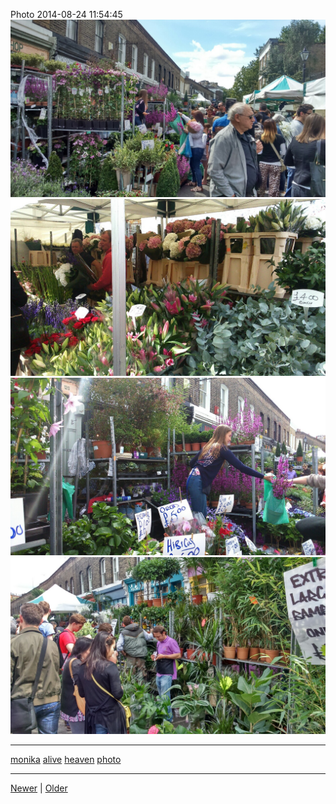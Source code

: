 <!--
title: Photo 2014-08-24 11
date: 2020-06-28T14:43:49.723Z
tags: monika, alive, heaven, photo
-->


Photo 2014-08-24 11:54:45
![](95632345917-0.jpg)
![](95632345917-1.jpg)
![](95632345917-2.jpg)
![](95632345917-3.jpg)

<!--BOTTOM-POST-NAVIGATION-->
---

[monika](tag-monika.md) [alive](tag-alive.md) [heaven](tag-heaven.md) [photo](tag-photo.md)

---

[Newer](95631293227.md) | [Older](95636247487.md)